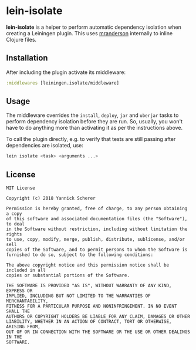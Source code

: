 # lein-isolate

__lein-isolate__ is a helper to perform automatic dependency isolation when
creating a Leiningen plugin. This uses [mranderson][mranderson] internally
to inline Clojure files.

[mranderson]: https://github.com/benedekfazekas/mranderson

## Installation

After including the plugin activate its middleware:

```clojure
:middlewares [leiningen.isolate/middleware]
```

## Usage

The middleware overrides the `install`, `deploy`, `jar` and `uberjar` tasks to
perform dependency isolation before they are run. So, usually, you won't have to
do anything more than activating it as per the instructions above.

To call the plugin directly, e.g. to verify that tests are still passing after
dependencies are isolated, use:

```sh
lein isolate <task> <arguments ...>
```

## License

```
MIT License

Copyright (c) 2018 Yannick Scherer

Permission is hereby granted, free of charge, to any person obtaining a copy
of this software and associated documentation files (the "Software"), to deal
in the Software without restriction, including without limitation the rights
to use, copy, modify, merge, publish, distribute, sublicense, and/or sell
copies of the Software, and to permit persons to whom the Software is
furnished to do so, subject to the following conditions:

The above copyright notice and this permission notice shall be included in all
copies or substantial portions of the Software.

THE SOFTWARE IS PROVIDED "AS IS", WITHOUT WARRANTY OF ANY KIND, EXPRESS OR
IMPLIED, INCLUDING BUT NOT LIMITED TO THE WARRANTIES OF MERCHANTABILITY,
FITNESS FOR A PARTICULAR PURPOSE AND NONINFRINGEMENT. IN NO EVENT SHALL THE
AUTHORS OR COPYRIGHT HOLDERS BE LIABLE FOR ANY CLAIM, DAMAGES OR OTHER
LIABILITY, WHETHER IN AN ACTION OF CONTRACT, TORT OR OTHERWISE, ARISING FROM,
OUT OF OR IN CONNECTION WITH THE SOFTWARE OR THE USE OR OTHER DEALINGS IN THE
SOFTWARE.
```
